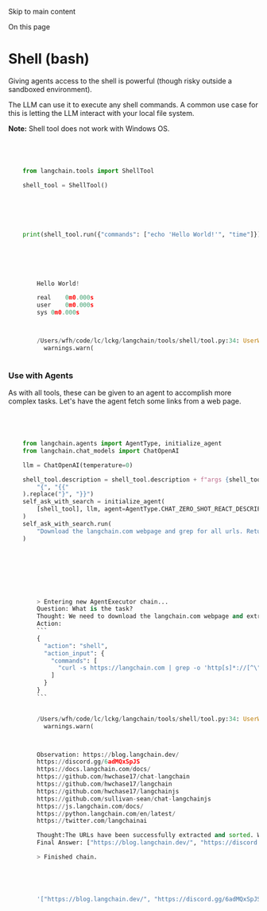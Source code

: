 

Skip to main content

On this page

# Shell (bash)

Giving agents access to the shell is powerful (though risky outside a sandboxed environment).

The LLM can use it to execute any shell commands. A common use case for this is letting the LLM interact with your local file system.

 **Note:** Shell tool does not work with Windows OS.

```python




    from langchain.tools import ShellTool

    shell_tool = ShellTool()



```


```python




    print(shell_tool.run({"commands": ["echo 'Hello World!'", "time"]}))



```


```python




        Hello World!

        real    0m0.000s
        user    0m0.000s
        sys 0m0.000s



        /Users/wfh/code/lc/lckg/langchain/tools/shell/tool.py:34: UserWarning: The shell tool has no safeguards by default. Use at your own risk.
          warnings.warn(



```


### Use with Agents​

As with all tools, these can be given to an agent to accomplish more complex tasks. Let's have the agent fetch some links from a web page.

```python




    from langchain.agents import AgentType, initialize_agent
    from langchain.chat_models import ChatOpenAI

    llm = ChatOpenAI(temperature=0)

    shell_tool.description = shell_tool.description + f"args {shell_tool.args}".replace(
        "{", "{{"
    ).replace("}", "}}")
    self_ask_with_search = initialize_agent(
        [shell_tool], llm, agent=AgentType.CHAT_ZERO_SHOT_REACT_DESCRIPTION, verbose=True
    )
    self_ask_with_search.run(
        "Download the langchain.com webpage and grep for all urls. Return only a sorted list of them. Be sure to use double quotes."
    )



```


```python






        > Entering new AgentExecutor chain...
        Question: What is the task?
        Thought: We need to download the langchain.com webpage and extract all the URLs from it. Then we need to sort the URLs and return them.
        Action:
        ```
        {
          "action": "shell",
          "action_input": {
            "commands": [
              "curl -s https://langchain.com | grep -o 'http[s]*://[^\" ]*' | sort"
            ]
          }
        }
        ```


        /Users/wfh/code/lc/lckg/langchain/tools/shell/tool.py:34: UserWarning: The shell tool has no safeguards by default. Use at your own risk.
          warnings.warn(



        Observation: https://blog.langchain.dev/
        https://discord.gg/6adMQxSpJS
        https://docs.langchain.com/docs/
        https://github.com/hwchase17/chat-langchain
        https://github.com/hwchase17/langchain
        https://github.com/hwchase17/langchainjs
        https://github.com/sullivan-sean/chat-langchainjs
        https://js.langchain.com/docs/
        https://python.langchain.com/en/latest/
        https://twitter.com/langchainai

        Thought:The URLs have been successfully extracted and sorted. We can return the list of URLs as the final answer.
        Final Answer: ["https://blog.langchain.dev/", "https://discord.gg/6adMQxSpJS", "https://docs.langchain.com/docs/", "https://github.com/hwchase17/chat-langchain", "https://github.com/hwchase17/langchain", "https://github.com/hwchase17/langchainjs", "https://github.com/sullivan-sean/chat-langchainjs", "https://js.langchain.com/docs/", "https://python.langchain.com/en/latest/", "https://twitter.com/langchainai"]

        > Finished chain.





        '["https://blog.langchain.dev/", "https://discord.gg/6adMQxSpJS", "https://docs.langchain.com/docs/", "https://github.com/hwchase17/chat-langchain", "https://github.com/hwchase17/langchain", "https://github.com/hwchase17/langchainjs", "https://github.com/sullivan-sean/chat-langchainjs", "https://js.langchain.com/docs/", "https://python.langchain.com/en/latest/", "https://twitter.com/langchainai"]'



```
